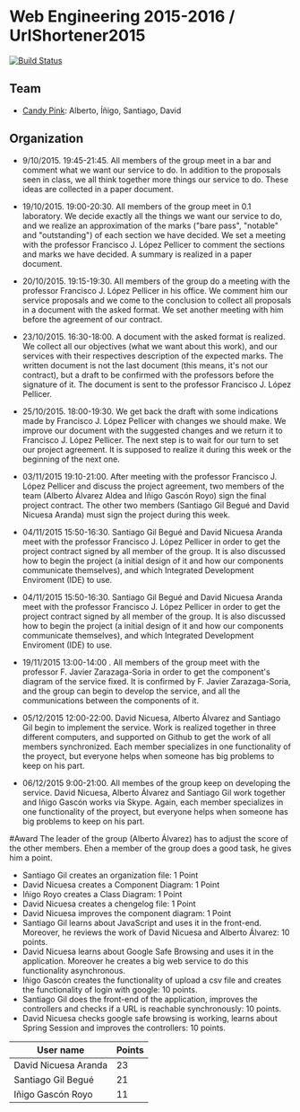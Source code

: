 # Web Engineering 2015-2016 / UrlShortener2015
[![Build Status](https://travis-ci.org/albert17/UrlShortener2015.svg)](https://travis-ci.org/albert17/UrlShortener2015)

## Team

* [Candy Pink](candy-pink): Alberto, Íñigo, Santiago, David

## Organization

* 9/10/2015. 19:45-21:45. All members of the group meet in a bar and comment what we want our service to do. In addition to the proposals seen in class, we all think together more things our service to do. These ideas are collected in a paper document.

* 19/10/2015. 19:00-20:30. All members of the group meet in 0.1 laboratory. We decide exactly all the things we want our service to do, and we realize an approximation of the marks ("bare pass", "notable" and "outstanding") of each section we have decided. We set a meeting with the professor Francisco J. López Pellicer to comment the sections and marks we have decided. A summary is realized in a paper document.

* 20/10/2015. 19:15-19:30. All members of the group do a meeting with the professor Francisco J. López Pellicer in his office. We comment him our service proposals and we come to the conclusion to collect all proposals in a document with the asked format. We set another meeting with him before the agreement of our contract.

* 23/10/2015. 16:30-18:00. A document with the asked format is realized. We collect all our objectives (what we want about this work), and our services with their respectives description of the expected marks. The written document is not the last document (this means, it's not our contract), but a draft to be confirmed with the professors before the signature of it. The document is sent to the professor Francisco J. López Pellicer.

* 25/10/2015. 18:00-19:30. We get back the draft with some indications made by Francisco J. López Pellicer with changes we should make. We improve our document with the suggested changes and we return it to Francisco J. López Pellicer. The next step is to wait for our turn to set our project agreement. It is supposed to realize it during this week or the beginning of the next one.

* 03/11/2015 19:10-21:00. After meeting with the professor Francisco J. López Pellicer and discuss the project agreement, two members of the team (Alberto Álvarez Aldea and Iñigo Gascón Royo) sign the final project contract. The other two members (Santiago Gil Begué and David Nicuesa Aranda) must sign the project during this week.

* 04/11/2015 15:50-16:30. Santiago Gil Begué and David Nicuesa Aranda meet with the professor Francisco J. López Pellicer in order to get the project contract signed by all member of the group. It is also discussed how to begin the project (a initial design of it and how our components communicate themselves), and which Integrated Development Enviroment (IDE) to use.

* 04/11/2015 15:50-16:30. Santiago Gil Begué and David Nicuesa Aranda meet with the professor Francisco J. López Pellicer in order to get the project contract signed by all member of the group. It is also discussed how to begin the project (a initial design of it and how our components communicate themselves), and which Integrated Development Enviroment (IDE) to use.

* 19/11/2015 13:00-14:00 . All members of the group meet with the professor F. Javier Zarazaga-Soria in order to get the component's diagram of the service fixed. It is confirmed by F. Javier Zarazaga-Soria, and the group can begin to develop the service, and all the communications between the components of it.

* 05/12/2015 12:00-22:00. David Nicuesa, Alberto Álvarez and Santiago Gil begin to implement the service. Work is realized together in three different computers, and supported on Github to get the work of all members synchronized. Each member specializes in one functionality of the proyect, but everyone helps when someone has big problems to keep on his part.
 
* 06/12/2015 9:00-21:00. All membes of the group keep on developing the service. David Nicuesa, Alberto Álvarez and Santiago Gil work together and Iñigo Gascón works via Skype. Again, each member specializes in one functionality of the proyect, but everyone helps when someone has big problems to keep on his part.

#Award 
The leader of the group (Alberto Álvarez) has to adjust the score of the other members. Ehen a member of the group does a good task, he gives him a point.

* Santiago Gil creates an organization file: 1 Point
* David Nicuesa creates a Component Diagram: 1 Point
* Iñigo Royo creates a Class Diagram: 1 Point
* David Nicuesa creates a chengelog file: 1 Point
* David Nicuesa improves the component diagram: 1 Point
* Santiago Gil learns about JavaScript and uses it in the front-end. Moreover, he reviews the work of David Nicuesa and Alberto        Álvarez: 10 points.
* David Nicuesa learns about Google Safe Browsing and uses it in the application. Moreover he creates a big web service to do this functionality asynchronous.
* Iñigo Gascón creates the functionality of upload a csv file and creates the functionality of login with google: 10 points.
* Santiago Gil does the front-end of the application, improves the controllers and checks if a URL is reachable synchronously: 10 points.
* David Nicuesa checks google safe browsing is working, learns about Spring Session and improves the controllers: 10 points.

User name            | Points
---------------------|-------
David Nicuesa Aranda | 23
Santiago Gil Begué   | 21
Iñigo Gascón Royo    | 11


